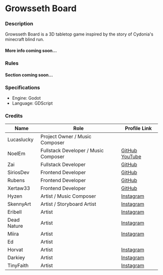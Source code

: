 # Growsseth Board

### Description

Growsseth Board is a 3D tabletop game inspired by the story of Cydonia's minecraft blind run.
#### More info coming soon...

### Rules

#### Section coming soon...

### Specifications

- Engine: Godot
- Language: GDScript


### Credits

| Name            | Role                | Profile Link                                       |
|-----------------|---------------------|----------------------------------------------------|
| Lucaslucky    | Project Owner / Music Composer      | |
| NoelEm     | Fullstack Developer / Music Composer   | [GitHub](https://github.com/Noel-Em) [YouTube](https://www.youtube.com/channel/UCNPou8DQMMlOjBpLx291wlA)                |
| Zai        | Fullstack Developer |                    [GitHub](https://github.com/uomoprotone)                                                                                |
| SiriosDev      | Frontend Developer      |            [GitHub](https://github.com/SiriosDev)                                                                                  |
| Rubens       | Frontend Developer      |              [GitHub](https://github.com/rubenspischedda)                                                                            |
| Xertaw33     | Frontend Developer    |                [GitHub](https://github.com/Xertaw33)                                                                                   |
| Hyzen       | Artist / Music Composer |               [Instagram](https://www.instagram.com/danilo_hyzen_maurico/)                                                            |
| SkennyArt      | Artist / Storyboard Artist    |      [Instagram](https://www.instagram.com/skenny.art/)                                                                      |
| Eribell      |  Artist  |                             [Instagram](https://www.instagram.com/eriii_art_bell/)                                                                  |
| Dead Nature      | Artist   |                         [Instagram](https://www.instagram.com/_o_dead_nature_o_/)                                                               |
| Miira      | Artist   |                               [Instagram](https://www.instagram.com/golden_dragonflies/)                                                              |
| Ed      | Artist   |                           |
| Horvat      | Artist   |                              [Instagram](https://www.instagram.com/_gianluca_g_/)                                                                    |
| Darkiey      | Artist   |                             [Instagram](https://www.instagram.com/lara_darkiey/)                                                                    |
| TinyFaith     | Artist   |                            [Instagram](https://www.instagram.com/tiny_fede.art/)                                                                   |